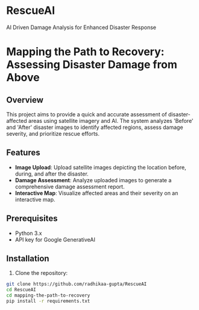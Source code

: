 # RescueAI
AI Driven Damage Analysis for Enhanced Disaster Response

# Mapping the Path to Recovery: Assessing Disaster Damage from Above

## Overview

This project aims to provide a quick and accurate assessment of disaster-affected areas using satellite imagery and AI. The system analyzes 'Before' and 'After' disaster images to identify affected regions, assess damage severity, and prioritize rescue efforts.

## Features

- **Image Upload**: Upload satellite images depicting the location before, during, and after the disaster.
- **Damage Assessment**: Analyze uploaded images to generate a comprehensive damage assessment report.
- **Interactive Map**: Visualize affected areas and their severity on an interactive map.

## Prerequisites

- Python 3.x
- API key for Google GenerativeAI

## Installation

1. Clone the repository:

```bash
git clone https://github.com/radhikaa-gupta/RescueAI
cd RescueAI
cd mapping-the-path-to-recovery
pip install -r requirements.txt


